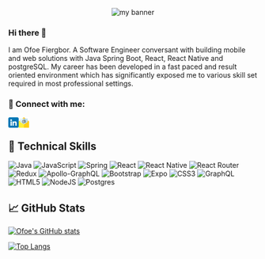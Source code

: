 <!-- ![ofoe-fiergbor-readme](https://user-images.githubusercontent.com/55919253/148643569-56a2e7aa-0776-4803-a2be-1628966ecce7.jpg) -->
<p align="center">
<img  src="https://user-images.githubusercontent.com/55919253/148643569-56a2e7aa-0776-4803-a2be-1628966ecce7.jpg" alt="my banner">
</p>

### Hi there 👋

I am Ofoe Fiergbor. A Software Engineer conversant with building mobile and web solutions with Java Spring Boot, React, React Native and postgreSQL.
My career has been developed in a fast paced and result oriented environment which has significantly exposed me to various skill set required in most professional settings.

### 🤝 Connect with me:

<a href="https://www.linkedin.com/in/ofoe-fiergbor-3b181668/"><img align="left" src="https://raw.githubusercontent.com/ofoe-fiergbor/ofoe-fiergbor/main/images/linkedin.png" alt="Ofoe Fiergbor | LinkedIn" width="21px"/></a>
<a href="mailto:ofoefiergbor16@gmail.com"><img align="left" src="https://raw.githubusercontent.com/ofoe-fiergbor/ofoe-fiergbor/main/images/email.png" alt="Ofoe Fiergbor | Email" width="21px"/></a>
</br>

## 💼 Technical Skills
![Java](https://img.shields.io/badge/java-%23ED8B00.svg?style=for-the-badge&logo=java&logoColor=white)
![JavaScript](https://img.shields.io/badge/javascript-%23323330.svg?style=for-the-badge&logo=javascript&logoColor=%23F7DF1E)
![Spring](https://img.shields.io/badge/spring-%236DB33F.svg?style=for-the-badge&logo=spring&logoColor=white)
![React](https://img.shields.io/badge/react-%2320232a.svg?style=for-the-badge&logo=react&logoColor=%2361DAFB)
![React Native](https://img.shields.io/badge/react_native-%2320232a.svg?style=for-the-badge&logo=react&logoColor=%2361DAFB)
![React Router](https://img.shields.io/badge/React_Router-CA4245?style=for-the-badge&logo=react-router&logoColor=white)
![Redux](https://img.shields.io/badge/redux-%23593d88.svg?style=for-the-badge&logo=redux&logoColor=white)
![Apollo-GraphQL](https://img.shields.io/badge/-ApolloGraphQL-311C87?style=for-the-badge&logo=apollo-graphql)
![Bootstrap](https://img.shields.io/badge/bootstrap-%23563D7C.svg?style=for-the-badge&logo=bootstrap&logoColor=white)
![Expo](https://img.shields.io/badge/expo-1C1E24?style=for-the-badge&logo=expo&logoColor=#D04A37)
![CSS3](https://img.shields.io/badge/css3-%231572B6.svg?style=for-the-badge&logo=css3&logoColor=white)
![GraphQL](https://img.shields.io/badge/-GraphQL-E10098?style=for-the-badge&logo=graphql&logoColor=white)
![HTML5](https://img.shields.io/badge/html5-%23E34F26.svg?style=for-the-badge&logo=html5&logoColor=white)
![NodeJS](https://img.shields.io/badge/node.js-6DA55F?style=for-the-badge&logo=node.js&logoColor=white)
![Postgres](https://img.shields.io/badge/postgres-%23316192.svg?style=for-the-badge&logo=postgresql&logoColor=white)

## 📈 GitHub Stats 
[![Ofoe's GitHub stats](https://github-readme-stats.vercel.app/api?username=ofoe-fiergbor&hide=issues,contribs&show_icons=true&theme=radical)](https://github.com/ofoe-fiergbor)

[![Top Langs](https://github-readme-stats.vercel.app/api/top-langs/?username=ofoe-fiergbor&layout=compact)](https://github.com/ofoe-fiergbor)
<!-- Here are some ideas to get you started:

- 🔭 I’m currently working on ...
- 🌱 I’m currently learning ...
- 👯 I’m looking to collaborate on ...
- 🤔 I’m looking for help with ...
- 💬 Ask me about ...
- 📫 How to reach me: ...
- 😄 Pronouns: ...
- ⚡ Fun fact: ... -->

